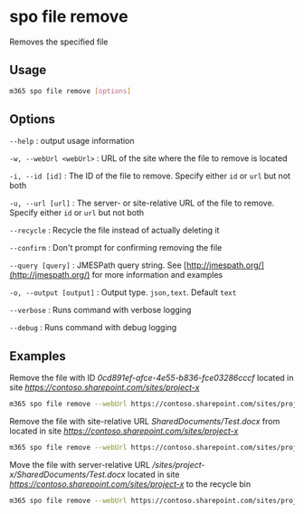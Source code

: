 # spo file remove

Removes the specified file

## Usage

```sh
m365 spo file remove [options]
```

## Options

`--help`
: output usage information

`-w, --webUrl <webUrl>`
: URL of the site where the file to remove is located

`-i, --id [id]`
: The ID of the file to remove. Specify either `id` or `url` but not both

`-u, --url [url]`
: The server- or site-relative URL of the file to remove. Specify either `id` or `url` but not both

`--recycle`
: Recycle the file instead of actually deleting it

`--confirm`
: Don't prompt for confirming removing the file

`--query [query]`
: JMESPath query string. See [http://jmespath.org/](http://jmespath.org/) for more information and examples

`-o, --output [output]`
: Output type. `json,text`. Default `text`

`--verbose`
: Runs command with verbose logging

`--debug`
: Runs command with debug logging

## Examples

Remove the file with ID _0cd891ef-afce-4e55-b836-fce03286cccf_ located in site _https://contoso.sharepoint.com/sites/project-x_

```sh
m365 spo file remove --webUrl https://contoso.sharepoint.com/sites/project-x --id 0cd891ef-afce-4e55-b836-fce03286cccf
```

Remove the file with site-relative URL _SharedDocuments/Test.docx_ from located in site _https://contoso.sharepoint.com/sites/project-x_

```sh
m365 spo file remove --webUrl https://contoso.sharepoint.com/sites/project-x --url SharedDocuments/Test.docx
```

Move the file with server-relative URL _/sites/project-x/SharedDocuments/Test.docx_ located in site _https://contoso.sharepoint.com/sites/project-x_ to the recycle bin

```sh
m365 spo file remove --webUrl https://contoso.sharepoint.com/sites/project-x --url /sites/project-x/SharedDocuments/Test.docx --recycle
```